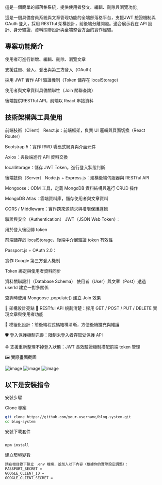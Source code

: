 這是一個簡單的部落格系統，提供使用者發文、編輯、刪除與瀏覽功能。

這是一個具備會員系統與文章管理功能的全端部落格平台，支援JWT 驗證機制與 OAuth 登入，採用 RESTful 架構設計，前後端分離開發。適合展示我在 API 設計、身分驗證、資料關聯設計與全端整合方面的實作經驗。



## 專案功能簡介
 使用者可進行新增、編輯、刪除、瀏覽文章

 支援註冊、登入、登出與第三方登入（OAuth）

 採用 JWT 實作 API 驗證機制（Token 儲存在 localStorage）

 使用者與文章資料具備關聯性（Join 關聯查詢）

 後端提供RESTful API，前端以 React 串接資料

## 技術架構與工具使用
前端技術（Client）
React.js：前端框架，負責 UI 邏輯與頁面切換（React Router）

Bootstrap 5：實作 RWD 響應式網頁與介面元件

Axios：與後端進行 API 資料交換

localStorage：儲存 JWT Token，進行登入狀態判斷

後端技術（Server）
Node.js + Express.js：建構後端伺服器與 RESTful API

Mongoose：ODM 工具，定義 MongoDB 資料結構與進行 CRUD 操作

MongoDB Atlas：雲端資料庫，儲存使用者與文章資料

CORS / Middleware：實作跨來源請求與權限保護邏輯

驗證與安全（Authentication）
JWT（JSON Web Token）：

用於登入後回傳 token

前端儲存於 localStorage，後端中介層驗證 token 有效性

Passport.js + OAuth 2.0：

實作 Google 第三方登入機制

Token 綁定與使用者資料同步

資料關聯設計（Database Schema）
使用者（User）與文章（Post）透過 userId 建立一對多關係

查詢時使用 Mongoose .populate() 建立 Join 效果

📐 架構設計亮點
🔄 RESTful API 規劃清楚：採用 GET / POST / PUT / DELETE 實現文章與使用者功能

🧱 模組化設計：前後端程式碼結構清晰，方便後續擴充與維護

🛡️ 登入保護機制完善：限制未登入者存取受保護 API

♻️ 支援重新整理不掉登入狀態：JWT 長效驗證機制搭配前端 token 管理

🖼️ 實際畫面截圖




![image](https://github.com/user-attachments/assets/041e47c6-dba8-451a-8df1-2fa413568c3c)
![image](https://github.com/user-attachments/assets/bc038090-1274-43af-9bd5-6902109c069e)
![image](https://github.com/user-attachments/assets/d3f7f903-8a83-4165-a181-d314d9776f17)




## 以下是安裝指令
 安裝步驟

Clone 專案

```bash
git clone https://github.com/your-username/blog-system.git
cd blog-system
```

安裝下載套件
```bash

npm install
```
建立環境變數
```bash
請在根目錄下建立 .env 檔案，並加入以下內容（根據你的實際設定調整）：
PASSPORT_SECRET = 
GOOGLE_CLIENT_ID =
GOOGLE_CLIENT_SECRET = 
```
